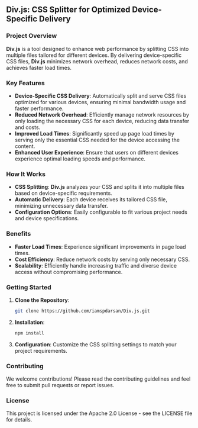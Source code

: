 ## Div.js: CSS Splitter for Optimized Device-Specific Delivery

### Project Overview

**Div.js** is a tool designed to enhance web performance by splitting CSS into multiple files tailored for different devices. By delivering device-specific CSS files, **Div.js** minimizes network overhead, reduces network costs, and achieves faster load times.

### Key Features

- **Device-Specific CSS Delivery**: Automatically split and serve CSS files optimized for various devices, ensuring minimal bandwidth usage and faster performance.
- **Reduced Network Overhead**: Efficiently manage network resources by only loading the necessary CSS for each device, reducing data transfer and costs.
- **Improved Load Times**: Significantly speed up page load times by serving only the essential CSS needed for the device accessing the content.
- **Enhanced User Experience**: Ensure that users on different devices experience optimal loading speeds and performance.

### How It Works

- **CSS Splitting**: **Div.js** analyzes your CSS and splits it into multiple files based on device-specific requirements.
- **Automatic Delivery**: Each device receives its tailored CSS file, minimizing unnecessary data transfer.
- **Configuration Options**: Easily configurable to fit various project needs and device specifications.

### Benefits

- **Faster Load Times**: Experience significant improvements in page load times.
- **Cost Efficiency**: Reduce network costs by serving only necessary CSS.
- **Scalability**: Efficiently handle increasing traffic and diverse device access without compromising performance.

### Getting Started

1. **Clone the Repository**:
   ```bash
   git clone https://github.com/iamspdarsan/Div.js.git
   ```
2. **Installation**:
   ```bash
   npm install
   ```
3. **Configuration**:
   Customize the CSS splitting settings to match your project requirements.

### Contributing

We welcome contributions! Please read the contributing guidelines and feel free to submit pull requests or report issues.

### License

This project is licensed under the Apache 2.0 License - see the LICENSE file for details.
